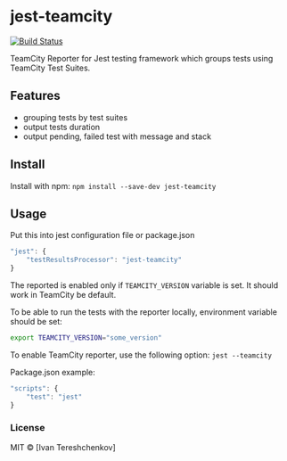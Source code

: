 # jest-teamcity

[![Build Status](https://travis-ci.org/itereshchenkov/jest-teamcity.svg?branch=master)](https://travis-ci.org/itereshchenkov/jest-teamcity)

TeamCity Reporter for Jest testing framework which groups tests using TeamCity Test Suites.

## Features

* grouping tests by test suites
* output tests duration
* output pending, failed test with message and stack

## Install
Install with npm: `npm install --save-dev jest-teamcity`

## Usage

Put this into jest configuration file or package.json
```javascript
"jest": {
    "testResultsProcessor": "jest-teamcity"
}
```

The reported is enabled only if `TEAMCITY_VERSION` variable is set. It should work in TeamCity be default.

To be able to run the tests with the reporter locally, environment variable should be set:

```bash
export TEAMCITY_VERSION="some_version"
```

To enable TeamCity reporter, use the following option:
`jest --teamcity`

Package.json example:
```javascript
"scripts": {
    "test": "jest"
}
```

### License

MIT © [Ivan Tereshchenkov]
